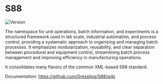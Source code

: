 # S88

![Version](https://img.shields.io/badge/Version-0.2%20(July%202023)-green?labelColor=red&style=flat)

The namespace for unit operations, batch information, and experiments is a structured framework used in lab scale, industrial automation, and process control, providing a systematic approach to organizing and managing batch processes. It emphasizes modularization, reusability, and clear separation between procedural and equipment control, streamlining batch process management and improving efficiency in manufacturing operations.

It consolidates many flavors of the common XML-based S88 standard.

Documentation: https://github.com/Gressling/S88/wiki

